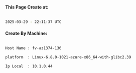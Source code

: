 
   
#### This Page Create at:

```bash

2025-03-29 - 22:11:37 UTC

```

#### Create By Machine:

```bash

Host Name : fv-az1374-136

platform  : Linux-6.8.0-1021-azure-x86_64-with-glibc2.39

Ip Local  : 10.1.0.44

```

